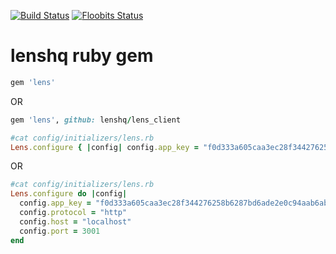 [![Build Status](https://travis-ci.org/lenshq/lens_client.svg?branch=master)](https://travis-ci.org/lenshq/lens_client)
[![Floobits Status](https://floobits.com/vyorkin/lenshq.svg)](https://floobits.com/vyorkin/lenshq/redirect)

# lenshq ruby gem

```ruby
gem 'lens'
```

OR

```ruby
gem 'lens', github: lenshq/lens_client
```

```ruby
#cat config/initializers/lens.rb
Lens.configure { |config| config.app_key = "f0d333a605caa3ec28f344276258b6287bd6ade2e0c94aab6ab2a5cf88f27fcb" }
```

OR

```ruby
#cat config/initializers/lens.rb
Lens.configure do |config|
  config.app_key = "f0d333a605caa3ec28f344276258b6287bd6ade2e0c94aab6ab2a5cf88f27fcb"
  config.protocol = "http"
  config.host = "localhost"
  config.port = 3001
end
```
